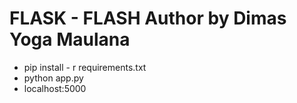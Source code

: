 FLASK - FLASH
Author by Dimas Yoga Maulana
==========================

- pip install - r requirements.txt
- python app.py
- localhost:5000
